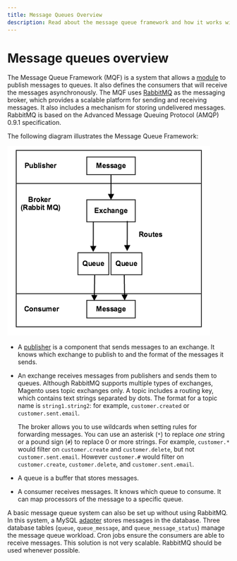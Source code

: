 ```yaml
---
title: Message Queues Overview
description: Read about the message queue framework and how it works with the Adobe Commerce and Magento Open Source application.
---
```


# Message queues overview

The Message Queue Framework (MQF) is a system that allows a [module](https://glossary.magento.com/module) to publish messages to queues. It also defines the consumers that will receive the messages asynchronously. The MQF uses [RabbitMQ](http://www.rabbitmq.com) as the messaging broker, which provides a scalable platform for sending and receiving messages. It also includes a mechanism for storing undelivered messages. RabbitMQ is based on the Advanced Message Queuing Protocol (AMQP) 0.9.1 specification.

The following diagram illustrates the Message Queue Framework:

![Message Queue Framework](../../assets/configuration/mq-framework.png)

- A [publisher](https://glossary.magento.com/publisher-subscriber-pattern) is a component that sends messages to an exchange. It knows which exchange to publish to and the format of the messages it sends.

- An exchange receives messages from publishers and sends them to queues. Although RabbitMQ supports multiple types of exchanges, Magento uses topic exchanges only. A topic includes a routing key, which contains text strings separated by dots. The format for a topic name is `string1.string2`: for example, `customer.created` or `customer.sent.email`.

   The broker allows you to use wildcards when setting rules for forwarding messages.  You can use an asterisk (`*`) to replace _one_ string or a pound sign (`#`) to replace 0 or more strings. For example, `customer.*` would filter on `customer.create` and `customer.delete`, but not `customer.sent.email`. However `customer.#` would filter on `customer.create`,  `customer.delete`, and `customer.sent.email`.

- A queue is a buffer that stores messages.

- A consumer receives messages. It knows which queue to consume. It can map processors of the message to a specific queue.

A basic message queue system can also be set up without using RabbitMQ. In this system, a MySQL [adapter](https://glossary.magento.com/adapter) stores messages in the database. Three database tables (`queue`, `queue_message`, and `queue_message_status`) manage the message queue workload. Cron jobs ensure the consumers are able to receive messages. This solution is not very scalable. RabbitMQ should be used whenever possible.
